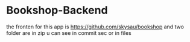 # Bookshop-Backend
the fronten for this app is https://github.com/skysau/bookshop
and two folder are in zip u can see in commit sec or in files 
